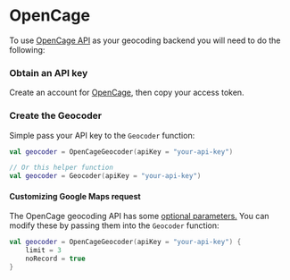 # OpenCage

To use [OpenCage API](https://opencagedata.com/api) as your geocoding backend you will need to do
the following:

### Obtain an API key

Create an account for [OpenCage](https://opencagedata.com/dashboard), then copy your access token.

### Create the Geocoder

Simple pass your API key to the `Geocoder` function:

```kotlin
val geocoder = OpenCageGeocoder(apiKey = "your-api-key")

// Or this helper function
val geocoder = Geocoder(apiKey = "your-api-key")
```

#### Customizing Google Maps request

The OpenCage geocoding API has
some [optional parameters.](https://opencagedata.com/api#optional-params) You can modify these by
passing them into the `Geocoder` function:

```kotlin
val geocoder = OpenCageGeocoder(apiKey = "your-api-key") {
    limit = 3
    noRecord = true
}
```
